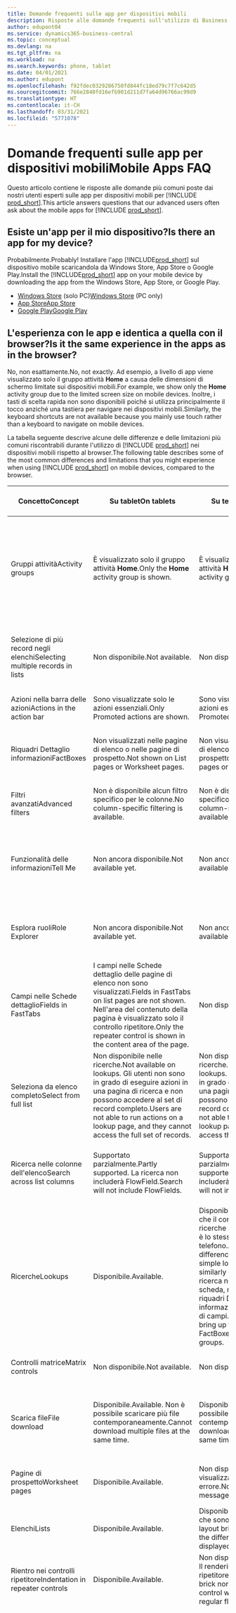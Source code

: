 ```yaml
---
title: Domande frequenti sulle app per dispositivi mobili
description: Risposte alle domande frequenti sull'utilizzo di Business Central con un telefono o un tablet.
author: edupont04
ms.service: dynamics365-business-central
ms.topic: conceptual
ms.devlang: na
ms.tgt_pltfrm: na
ms.workload: na
ms.search.keywords: phone, tablet
ms.date: 04/01/2021
ms.author: edupont
ms.openlocfilehash: f92fdec0329286750fd844fc18ed79c7f7c642d5
ms.sourcegitcommit: 766e2840fd16efb901d211d7fa64d96766ac99d9
ms.translationtype: HT
ms.contentlocale: it-CH
ms.lasthandoff: 03/31/2021
ms.locfileid: "5771078"
---
```

# <a name="mobile-apps-faq"></a><span data-ttu-id="df907-103">Domande frequenti sulle app per dispositivi mobili</span><span class="sxs-lookup"><span data-stu-id="df907-103">Mobile Apps FAQ</span></span>

<span data-ttu-id="df907-104">Questo articolo contiene le risposte alle domande più comuni poste dai nostri utenti esperti sulle app per dispositivi mobili per [!INCLUDE [prod_short](includes/prod_short.md)].</span><span class="sxs-lookup"><span data-stu-id="df907-104">This article answers questions that our advanced users often ask about the mobile apps for [!INCLUDE [prod_short](includes/prod_short.md)].</span></span>  

## <a name="is-there-an-app-for-my-device"></a><span data-ttu-id="df907-105">Esiste un'app per il mio dispositivo?</span><span class="sxs-lookup"><span data-stu-id="df907-105">Is there an app for my device?</span></span>

<span data-ttu-id="df907-106">Probabilmente.</span><span class="sxs-lookup"><span data-stu-id="df907-106">Probably!</span></span> <span data-ttu-id="df907-107">Installare l'app [!INCLUDE[prod_short](includes/prod_short.md)] sul dispositivo mobile scaricandola da Windows Store, App Store o Google Play.</span><span class="sxs-lookup"><span data-stu-id="df907-107">Install the [!INCLUDE[prod_short](includes/prod_short.md)] app on your mobile device by downloading the app from the Windows Store, App Store, or Google Play.</span></span>

- <span data-ttu-id="df907-108">[Windows Store](https://go.microsoft.com/fwlink/?LinkId=734848) (solo PC)</span><span class="sxs-lookup"><span data-stu-id="df907-108">[Windows Store](https://go.microsoft.com/fwlink/?LinkId=734848) (PC only)</span></span>
- [<span data-ttu-id="df907-109">App Store</span><span class="sxs-lookup"><span data-stu-id="df907-109">App Store</span></span>](https://go.microsoft.com/fwlink/?LinkId=734847)
- [<span data-ttu-id="df907-110">Google Play</span><span class="sxs-lookup"><span data-stu-id="df907-110">Google Play</span></span>](https://go.microsoft.com/fwlink/?LinkId=734849)

## <a name="is-it-the-same-experience-in-the-apps-as-in-the-browser"></a><span data-ttu-id="df907-111">L'esperienza con le app e identica a quella con il browser?</span><span class="sxs-lookup"><span data-stu-id="df907-111">Is it the same experience in the apps as in the browser?</span></span>

<span data-ttu-id="df907-112">No, non esattamente.</span><span class="sxs-lookup"><span data-stu-id="df907-112">No, not exactly.</span></span> <span data-ttu-id="df907-113">Ad esempio, a livello di app viene visualizzato solo il gruppo attività **Home** a causa delle dimensioni di schermo limitate sui dispositivi mobili.</span><span class="sxs-lookup"><span data-stu-id="df907-113">For example, we show only the **Home** activity group due to the limited screen size on mobile devices.</span></span> <span data-ttu-id="df907-114">Inoltre, i tasti di scelta rapida non sono disponibili poiché si utilizza principalmente il tocco anziché una tastiera per navigare nei dispositivi mobili.</span><span class="sxs-lookup"><span data-stu-id="df907-114">Similarly, the keyboard shortcuts are not available because you mainly use touch rather than a keyboard to navigate on mobile devices.</span></span>

<span data-ttu-id="df907-115">La tabella seguente descrive alcune delle differenze e delle limitazioni più comuni riscontrabili durante l'utilizzo di [!INCLUDE [prod_short](includes/prod_short.md)] nei dispositivi mobili rispetto al browser.</span><span class="sxs-lookup"><span data-stu-id="df907-115">The following table describes some of the most common differences and limitations that you might experience when using [!INCLUDE [prod_short](includes/prod_short.md)] on mobile devices, compared to the browser.</span></span>

| <span data-ttu-id="df907-116">Concetto</span><span class="sxs-lookup"><span data-stu-id="df907-116">Concept</span></span> | <span data-ttu-id="df907-117">Su tablet</span><span class="sxs-lookup"><span data-stu-id="df907-117">On tablets</span></span> | <span data-ttu-id="df907-118">Su telefoni</span><span class="sxs-lookup"><span data-stu-id="df907-118">On phones</span></span> | <span data-ttu-id="df907-119">Esempio nel browser</span><span class="sxs-lookup"><span data-stu-id="df907-119">Example from the browser</span></span> |
|--|--|--|--|
| <span data-ttu-id="df907-120">Gruppi attività</span><span class="sxs-lookup"><span data-stu-id="df907-120">Activity groups</span></span> | <span data-ttu-id="df907-121">È visualizzato solo il gruppo attività **Home**.</span><span class="sxs-lookup"><span data-stu-id="df907-121">Only the **Home** activity group is shown.</span></span> | <span data-ttu-id="df907-122">È visualizzato solo il gruppo attività **Home**.</span><span class="sxs-lookup"><span data-stu-id="df907-122">Only the **Home** activity group is shown.</span></span> | <span data-ttu-id="df907-123">**Home** e **Documenti registrati** nella gestione ruolo utente `Sales Order Processor`.</span><span class="sxs-lookup"><span data-stu-id="df907-123">**Home** and **Posted Documents** on the `Sales Order Processor` Role Center.</span></span> |  |
| <span data-ttu-id="df907-124">Selezione di più record negli elenchi</span><span class="sxs-lookup"><span data-stu-id="df907-124">Selecting multiple records in lists</span></span> | <span data-ttu-id="df907-125">Non disponibile.</span><span class="sxs-lookup"><span data-stu-id="df907-125">Not available.</span></span> | <span data-ttu-id="df907-126">Non disponibile.</span><span class="sxs-lookup"><span data-stu-id="df907-126">Not available.</span></span> | <span data-ttu-id="df907-127">`Ctrl+A` o `Ctrl+Click` sulle righe in un elenco nel browser.</span><span class="sxs-lookup"><span data-stu-id="df907-127">`Ctrl+A` or `Ctrl+Click` on rows in a list in the browser.</span></span> |
| <span data-ttu-id="df907-128">Azioni nella barra delle azioni</span><span class="sxs-lookup"><span data-stu-id="df907-128">Actions in the action bar</span></span> | <span data-ttu-id="df907-129">Sono visualizzate solo le azioni essenziali.</span><span class="sxs-lookup"><span data-stu-id="df907-129">Only Promoted actions are shown.</span></span> | <span data-ttu-id="df907-130">Sono visualizzate solo le azioni essenziali.</span><span class="sxs-lookup"><span data-stu-id="df907-130">Only Promoted actions are shown.</span></span> |  |
| <span data-ttu-id="df907-131">Riquadri Dettaglio informazioni</span><span class="sxs-lookup"><span data-stu-id="df907-131">FactBoxes</span></span> | <span data-ttu-id="df907-132">Non visualizzati nelle pagine di elenco o nelle pagine di prospetto.</span><span class="sxs-lookup"><span data-stu-id="df907-132">Not shown on List pages or Worksheet pages.</span></span> | <span data-ttu-id="df907-133">Non visualizzati nelle pagine di elenco o nelle pagine di prospetto.</span><span class="sxs-lookup"><span data-stu-id="df907-133">Not shown on List pages or Worksheet pages.</span></span> | <span data-ttu-id="df907-134">Elenco `Customer` nella gestione ruolo utente `Small Business`</span><span class="sxs-lookup"><span data-stu-id="df907-134">`Customer` list on the `Small Business` Role Center.</span></span> |
| <span data-ttu-id="df907-135">Filtri avanzati</span><span class="sxs-lookup"><span data-stu-id="df907-135">Advanced filters</span></span> | <span data-ttu-id="df907-136">Non è disponibile alcun filtro specifico per le colonne.</span><span class="sxs-lookup"><span data-stu-id="df907-136">No column-specific filtering is available.</span></span> | <span data-ttu-id="df907-137">Non è disponibile alcun filtro specifico per le colonne.</span><span class="sxs-lookup"><span data-stu-id="df907-137">No column-specific filtering is available.</span></span> | <span data-ttu-id="df907-138">Nella pagina di elenco `Customer`.</span><span class="sxs-lookup"><span data-stu-id="df907-138">On the `Customer` list page.</span></span> |
| <span data-ttu-id="df907-139">Funzionalità delle informazioni</span><span class="sxs-lookup"><span data-stu-id="df907-139">Tell Me</span></span> | <span data-ttu-id="df907-140">Non ancora disponibile.</span><span class="sxs-lookup"><span data-stu-id="df907-140">Not available yet.</span></span> | <span data-ttu-id="df907-141">Non ancora disponibile.</span><span class="sxs-lookup"><span data-stu-id="df907-141">Not available yet.</span></span> | <span data-ttu-id="df907-142">Vedi [Individuare pagine e informazioni con la funzionalità delle informazioni](ui-search.md).</span><span class="sxs-lookup"><span data-stu-id="df907-142">See [Finding Pages and Information with Tell Me](ui-search.md).</span></span> |  |
| <span data-ttu-id="df907-143">Esplora ruoli</span><span class="sxs-lookup"><span data-stu-id="df907-143">Role Explorer</span></span> | <span data-ttu-id="df907-144">Non ancora disponibile.</span><span class="sxs-lookup"><span data-stu-id="df907-144">Not available yet.</span></span> | <span data-ttu-id="df907-145">Non ancora disponibile.</span><span class="sxs-lookup"><span data-stu-id="df907-145">Not available yet.</span></span> | <span data-ttu-id="df907-146">Vedi [Ricerca di pagine con Esplora ruoli](ui-role-explorer.md).</span><span class="sxs-lookup"><span data-stu-id="df907-146">See [Finding Pages with the Role Explorer](ui-role-explorer.md).</span></span> |
| <span data-ttu-id="df907-147">Campi nelle Schede dettaglio</span><span class="sxs-lookup"><span data-stu-id="df907-147">Fields in FastTabs</span></span> | <span data-ttu-id="df907-148">I campi nelle Schede dettaglio delle pagine di elenco non sono visualizzati.</span><span class="sxs-lookup"><span data-stu-id="df907-148">Fields in FastTabs on list pages are not shown.</span></span> <span data-ttu-id="df907-149">Nell'area del contenuto della pagina è visualizzato solo il controllo ripetitore.</span><span class="sxs-lookup"><span data-stu-id="df907-149">Only the repeater control is shown in the content area of the page.</span></span> | <span data-ttu-id="df907-150">Non disponibile.</span><span class="sxs-lookup"><span data-stu-id="df907-150">Not available.</span></span> |  |
| <span data-ttu-id="df907-151">Seleziona da elenco completo</span><span class="sxs-lookup"><span data-stu-id="df907-151">Select from full list</span></span> | <span data-ttu-id="df907-152">Non disponibile nelle ricerche.</span><span class="sxs-lookup"><span data-stu-id="df907-152">Not available on lookups.</span></span> <span data-ttu-id="df907-153">Gli utenti non sono in grado di eseguire azioni in una pagina di ricerca e non possono accedere al set di record completo.</span><span class="sxs-lookup"><span data-stu-id="df907-153">Users are not able to run actions on a lookup page, and they cannot access the full set of records.</span></span> | <span data-ttu-id="df907-154">Non disponibile nelle ricerche.</span><span class="sxs-lookup"><span data-stu-id="df907-154">Not available on lookups.</span></span> <span data-ttu-id="df907-155">Gli utenti non sono in grado di eseguire azioni in una pagina di ricerca e non possono accedere al set di record completo.</span><span class="sxs-lookup"><span data-stu-id="df907-155">Users are not able to run actions on a lookup page, and they cannot access the full set of records.</span></span> | <span data-ttu-id="df907-156">Sulla `Item Card` quando si seleziona **Unità di misura base**.</span><span class="sxs-lookup"><span data-stu-id="df907-156">On the `Item Card` when selecting the **Base Units of Measure**.</span></span> |
| <span data-ttu-id="df907-157">Ricerca nelle colonne dell'elenco</span><span class="sxs-lookup"><span data-stu-id="df907-157">Search across list columns</span></span> | <span data-ttu-id="df907-158">Supportato parzialmente.</span><span class="sxs-lookup"><span data-stu-id="df907-158">Partly supported.</span></span> <span data-ttu-id="df907-159">La ricerca non includerà FlowField.</span><span class="sxs-lookup"><span data-stu-id="df907-159">Search will not include FlowFields.</span></span> | <span data-ttu-id="df907-160">Supportato parzialmente.</span><span class="sxs-lookup"><span data-stu-id="df907-160">Partly supported.</span></span> <span data-ttu-id="df907-161">La ricerca non includerà FlowField.</span><span class="sxs-lookup"><span data-stu-id="df907-161">Search will not include FlowFields.</span></span> | <span data-ttu-id="df907-162">Vedi gli esempi nella pagina di elenco `Customers`.</span><span class="sxs-lookup"><span data-stu-id="df907-162">See examples on the `Customers` list page.</span></span> |
| <span data-ttu-id="df907-163">Ricerche</span><span class="sxs-lookup"><span data-stu-id="df907-163">Lookups</span></span> | <span data-ttu-id="df907-164">Disponibile.</span><span class="sxs-lookup"><span data-stu-id="df907-164">Available.</span></span> | <span data-ttu-id="df907-165">Disponibile, con la differenza che il comportamento delle ricerche avanzate e semplici è lo stesso con un telefono.</span><span class="sxs-lookup"><span data-stu-id="df907-165">Available, with the difference that advanced and simple lookups behave similarly on the phone.</span></span> <span data-ttu-id="df907-166">La ricerca non visualizzerà la scheda, non mostrerà i riquadri Dettaglio informazioni o alcun gruppo di campi.</span><span class="sxs-lookup"><span data-stu-id="df907-166">The lookup will not bring up the card, show FactBoxes, or any field groups.</span></span> | <span data-ttu-id="df907-167">Vedi gli esempi nella pagina `Customer Card`.</span><span class="sxs-lookup"><span data-stu-id="df907-167">See examples on the `Customer Card` page.</span></span> |
| <span data-ttu-id="df907-168">Controlli matrice</span><span class="sxs-lookup"><span data-stu-id="df907-168">Matrix controls</span></span> | <span data-ttu-id="df907-169">Non disponibile.</span><span class="sxs-lookup"><span data-stu-id="df907-169">Not available.</span></span> | <span data-ttu-id="df907-170">Non disponibile.</span><span class="sxs-lookup"><span data-stu-id="df907-170">Not available.</span></span> | <span data-ttu-id="df907-171">Vedi l'esempio in `G/L Budget`.</span><span class="sxs-lookup"><span data-stu-id="df907-171">See example in `G/L Budget`.</span></span> |
| <span data-ttu-id="df907-172">Scarica file</span><span class="sxs-lookup"><span data-stu-id="df907-172">File download</span></span> | <span data-ttu-id="df907-173">Disponibile.</span><span class="sxs-lookup"><span data-stu-id="df907-173">Available.</span></span> <span data-ttu-id="df907-174">Non è possibile scaricare più file contemporaneamente.</span><span class="sxs-lookup"><span data-stu-id="df907-174">Cannot download multiple files at the same time.</span></span> | <span data-ttu-id="df907-175">Disponibile.</span><span class="sxs-lookup"><span data-stu-id="df907-175">Available.</span></span> <span data-ttu-id="df907-176">Non è possibile scaricare più file contemporaneamente.</span><span class="sxs-lookup"><span data-stu-id="df907-176">Cannot download multiple files at the same time.</span></span> | <span data-ttu-id="df907-177">Report `Trial Balance` nella casella di controllo **Stampa in Excel**.</span><span class="sxs-lookup"><span data-stu-id="df907-177">`Trial Balance` report in the **Print to Excel** check box.</span></span> |
| <span data-ttu-id="df907-178">Pagine di prospetto</span><span class="sxs-lookup"><span data-stu-id="df907-178">Worksheet pages</span></span> | <span data-ttu-id="df907-179">Disponibile.</span><span class="sxs-lookup"><span data-stu-id="df907-179">Available.</span></span> | <span data-ttu-id="df907-180">Non disponibile; viene visualizzato un messaggio di errore.</span><span class="sxs-lookup"><span data-stu-id="df907-180">Not available; an error message is displayed.</span></span> | <span data-ttu-id="df907-181">Prospetto `Sales Price` o `Cash Flow`.</span><span class="sxs-lookup"><span data-stu-id="df907-181">`Sales Price` Worksheet or `Cash Flow` Worksheet.</span></span> |
| <span data-ttu-id="df907-182">Elenchi</span><span class="sxs-lookup"><span data-stu-id="df907-182">Lists</span></span> | <span data-ttu-id="df907-183">Disponibile.</span><span class="sxs-lookup"><span data-stu-id="df907-183">Available.</span></span> | <span data-ttu-id="df907-184">Disponibile, con la differenza che sono visualizzati in un layout brick.</span><span class="sxs-lookup"><span data-stu-id="df907-184">Available, with the difference that these are displayed in a brick layout.</span></span> | <span data-ttu-id="df907-185">Pagine Clienti o Ordini vendita.</span><span class="sxs-lookup"><span data-stu-id="df907-185">Customers or Sales Orders pages.</span></span> |
| <span data-ttu-id="df907-186">Rientro nei controlli ripetitore</span><span class="sxs-lookup"><span data-stu-id="df907-186">Indentation in repeater controls</span></span> | <span data-ttu-id="df907-187">Disponibile.</span><span class="sxs-lookup"><span data-stu-id="df907-187">Available.</span></span> | <span data-ttu-id="df907-188">Non disponibile.</span><span class="sxs-lookup"><span data-stu-id="df907-188">Not available.</span></span> <span data-ttu-id="df907-189">Il rendering del controllo ripetitore sarà un layout flat brick normale.</span><span class="sxs-lookup"><span data-stu-id="df907-189">The repeater control will be rendered as a regular flat brick layout.</span></span> | <span data-ttu-id="df907-190">Pagine Piano dei conti e Lista contatti.</span><span class="sxs-lookup"><span data-stu-id="df907-190">Chart of Accounts and Contacts List pages.</span></span> |
| <span data-ttu-id="df907-191">Stato attivo automatico dell'input nel primo campo modificabile di una pagina</span><span class="sxs-lookup"><span data-stu-id="df907-191">Automatic input focus on first editable field of a page</span></span> | <span data-ttu-id="df907-192">Non disponibile.</span><span class="sxs-lookup"><span data-stu-id="df907-192">Not available.</span></span> | <span data-ttu-id="df907-193">Non disponibile.</span><span class="sxs-lookup"><span data-stu-id="df907-193">Not available.</span></span> | <span data-ttu-id="df907-194">Pagina `Customer Card`.</span><span class="sxs-lookup"><span data-stu-id="df907-194">`Customer Card` page.</span></span><BR /><BR /><span data-ttu-id="df907-195">Nel browser, lo stato attivo sarà automaticamente nel primo campo modificabile (come il campo `Name`), consentendo di modificare immediatamente il valore.</span><span class="sxs-lookup"><span data-stu-id="df907-195">In the browser, focus will automatically be on the first editable field (such as the `Name` field), enabling you to change the value right away.</span></span><BR /><BR /><span data-ttu-id="df907-196">Nelle app per tablet e telefono, lo stato attivo non sarà su questo campo; sarà invece necessario selezionare manualmente il primo campo per apportare le modifiche.</span><span class="sxs-lookup"><span data-stu-id="df907-196">In the tablet and phone apps, this field will not be in focus; instead, you will have to manually select the field first in order to make changes.</span></span>|

## <a name="is-it-the-same-experience-on-tables-and-phones"></a><span data-ttu-id="df907-197">L'esperienza è la stessa con tablet e telefoni?</span><span class="sxs-lookup"><span data-stu-id="df907-197">Is it the same experience on tables and phones?</span></span>

<span data-ttu-id="df907-198">Quasi, ma non del tutto.</span><span class="sxs-lookup"><span data-stu-id="df907-198">Almost, but not quite.</span></span> <span data-ttu-id="df907-199">Vedi l'elenco nella sezione [L'esperienza con le app è identica a quella con il browser?](#is-it-the-same-experience-in-the-apps-as-in-the-browser).</span><span class="sxs-lookup"><span data-stu-id="df907-199">See the list in the [Is it the same experience in the apps as in the browser?](#is-it-the-same-experience-in-the-apps-as-in-the-browser) section.</span></span>  

## <a name="can-i-connect-the-app-to-our-on-premises-solution"></a><span data-ttu-id="df907-200">Posso connettere l'app alla soluzione locale?</span><span class="sxs-lookup"><span data-stu-id="df907-200">Can I connect the app to our on-premises solution?</span></span>

<span data-ttu-id="df907-201">Sì, è possibile.</span><span class="sxs-lookup"><span data-stu-id="df907-201">Yes, you can!</span></span> <span data-ttu-id="df907-202">L'accesso viene eseguito in un modo leggermente diverso.</span><span class="sxs-lookup"><span data-stu-id="df907-202">It's a slightly different way to signing in, that's all.</span></span> <span data-ttu-id="df907-203">Per ulteriori informazioni, vedi [Utilizzo di Business Central in locale](install-mobile-app.md#using-business-central-on-premises).</span><span class="sxs-lookup"><span data-stu-id="df907-203">For more information, see [Using Business Central on-premises?](install-mobile-app.md#using-business-central-on-premises).</span></span>  

## <a name="see-also"></a><span data-ttu-id="df907-204">Vedere anche</span><span class="sxs-lookup"><span data-stu-id="df907-204">See also</span></span>

[<span data-ttu-id="df907-205">Scaricare Business Central sul dispositivo mobile</span><span class="sxs-lookup"><span data-stu-id="df907-205">Getting Business Central on Your Mobile Device</span></span>](install-mobile-app.md)  
[<span data-ttu-id="df907-206">Installare l'app Business Central per Microsoft Teams</span><span class="sxs-lookup"><span data-stu-id="df907-206">Install the Business Central App for Microsoft Teams</span></span>](across-install-app-for-teams.md)  


[!INCLUDE[footer-include](includes/footer-banner.md)]